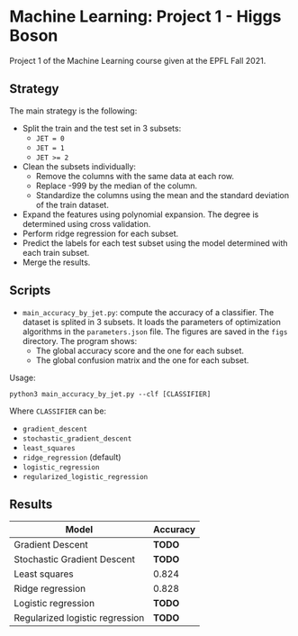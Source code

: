 # Machine Learning: Project 1 - Higgs Boson

Project 1 of the Machine Learning course given at the EPFL Fall 2021.

## Strategy

The main strategy is the following:

- Split the train and the test set in 3 subsets:
    - `JET = 0`
    - `JET = 1`
    - `JET >= 2`
- Clean the subsets individually:
    - Remove the columns with the same data at each row.
    - Replace -999 by the median of the column.
    - Standardize the columns using the mean and the standard deviation of the train dataset.
- Expand the features using polynomial expansion. The degree is determined using cross validation.
- Perform ridge regression for each subset.
- Predict the labels for each test subset using the model determined with each train subset.
- Merge the results.

## Scripts

- `main_accuracy_by_jet.py`: compute the accuracy of a classifier. The dataset is splited in 3 subsets.
It loads the parameters of optimization algorithms in the `parameters.json` file. The figures are saved in the `figs` directory.
The program shows:
    - The global accuracy score and the one for each subset.
    - The global confusion matrix and the one for each subset.

Usage:
```
python3 main_accuracy_by_jet.py --clf [CLASSIFIER]
```
Where `CLASSIFIER` can be:
- `gradient_descent`
- `stochastic_gradient_descent`
- `least_squares`
- `ridge_regression` (default)
- `logistic_regression`
- `regularized_logistic_regression`

## Results

Model | Accuracy
--- | ---
Gradient Descent | **TODO**
Stochastic Gradient Descent | **TODO**
Least squares | 0.824
Ridge regression | 0.828
Logistic regression | **TODO**
Regularized logistic regression | **TODO**
